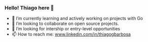 ### Hello! Thiago here 👋

- 🌱 I’m currently learning and actively working on projects with Go
- 👯 I’m looking to collaborate on open source projects.
- 💼 I’m looking for intership or entry-level opportunities
- 📫 How to reach me: www.linkedin.com/in/thiagogbarbosa
